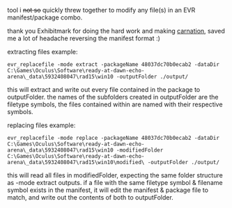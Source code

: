 tool i ~~not so~~ quickly threw together to modify any file(s) in an EVR manifest/package combo.

thank you Exhibitmark for doing the hard work and making [carnation](https://github.com/Exhibitmark/carnation), saved me a lot of headache reversing the manifest format :)



extracting files example:
```
evr_replacefile -mode extract -packageName 48037dc70b0ecab2 -dataDir C:\Games\Oculus\Software\ready-at-dawn-echo-arena\_data\5932408047\rad15\win10 -outputFolder ./output/
```
this will extract and write out every file contained in the package to outputFolder.
the names of the subfolders created in outputFolder are the filetype symbols, the files contained within are named with their respective symbols.

replacing files example:
```
evr_replacefile -mode replace -packageName 48037dc70b0ecab2 -dataDir C:\Games\Oculus\Software\ready-at-dawn-echo-arena\_data\5932408047\rad15\win10 -modifiedFolder C:\Games\Oculus\Software\ready-at-dawn-echo-arena\_data\5932408047\rad15\win10\modified\ -outputFolder ./output/
```
this will read all files in modifiedFolder, expecting the same folder structure as -mode extract outputs.
if a file with the same filetype symbol & filename symbol exists in the manifest, it will edit the manifest & package file to match, and write out the contents of both to outputFolder.
